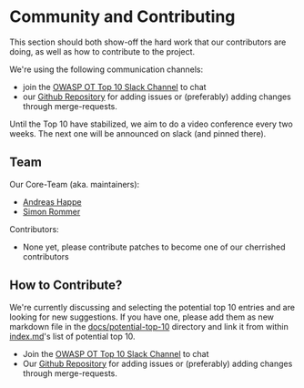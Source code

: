 # Community and Contributing

This section should both show-off the hard work that our contributors are doing, as well as how to contribute to the project.

We're using the following communication channels:

- join the [OWASP OT Top 10 Slack Channel](https://owasp.slack.com/archives/C07HDTYRA6R) to chat
- our [Github Repository](https://github.com/OWASP/www-project-operational-technology-top-10) for adding issues or (preferably) adding changes through merge-requests.

Until the Top 10 have stabilized, we aim to do a video conference every two weeks. The next one will be announced on slack (and pinned there).

## Team

Our Core-Team (aka. maintainers):

- [Andreas Happe](mailto:andreas.happe@owasp.org)
- [Simon Rommer](mailto:simon.rommer@owasp.org)

Contributors:

- None yet, please contribute patches to become one of our cherrished contributors

## How to Contribute?

We're currently discussing and selecting the potential top 10 entries and are looking for new suggestions. If you have one, please add them as new markdown file in the [docs/potential-top-10](/docs/potential-top-10) directory and link it from within [index.md](/index.md)'s list of potential top 10.

- Join the [OWASP OT Top 10 Slack Channel](https://owasp.slack.com/archives/C07HDTYRA6R) to chat
- Our [Github Repository](https://github.com/OWASP/www-project-operational-technology-top-10) for adding issues or (preferably) adding changes through merge-requests.
